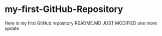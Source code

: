 # my-first-GitHub-Repository
Here is my first GitHub repository
README.MD JUST MODIFIED one more update
